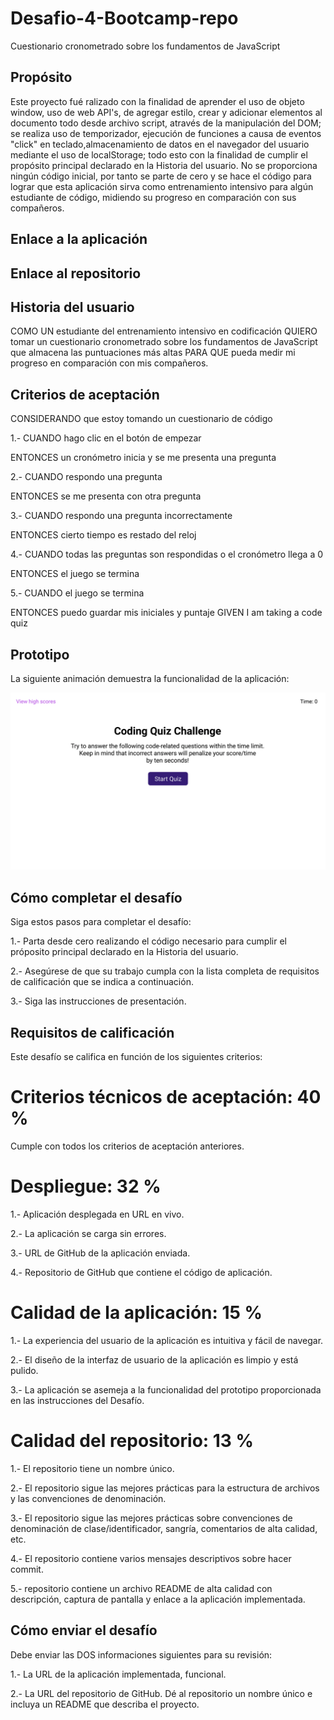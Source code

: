 # Desafio-4-Bootcamp-repo
Cuestionario cronometrado sobre los fundamentos de JavaScript
## Propósito

Este proyecto fué ralizado con la finalidad de aprender el uso de objeto window, uso de web API's, de agregar estilo, crear y adicionar elementos al documento todo desde archivo script, através de la manipulación del DOM; se realiza uso de temporizador, ejecución de funciones a causa de eventos "click" en teclado,almacenamiento de datos en el navegador del usuario mediante el uso de localStorage; todo esto con la finalidad de cumplir el propósito principal declarado en la Historia del usuario.
No se proporciona ningún código inicial, por tanto se parte de cero y se hace el código para lograr que esta aplicación sirva como entrenamiento intensivo para algún estudiante de código, midiendo su progreso en comparación con sus compañeros.

## Enlace a la aplicación


## Enlace al repositorio

## Historia del usuario
COMO UN estudiante del entrenamiento intensivo en codificación
QUIERO tomar un cuestionario cronometrado sobre los fundamentos de JavaScript que almacena las puntuaciones más altas
PARA QUE pueda medir mi progreso en comparación con mis compañeros.


## Criterios de aceptación

CONSIDERANDO que estoy tomando un cuestionario de código

1.- CUANDO hago clic en el botón de empezar

ENTONCES un cronómetro inicia y se me presenta una pregunta

2.- CUANDO respondo una pregunta

ENTONCES se me presenta con otra pregunta

3.- CUANDO respondo una pregunta incorrectamente

ENTONCES cierto tiempo es restado del reloj

4.- CUANDO todas las preguntas son respondidas o el cronómetro llega a 0 

ENTONCES el juego se termina

5.- CUANDO el juego se termina

ENTONCES puedo guardar mis iniciales y puntaje
GIVEN I am taking a code quiz

## Prototipo

La siguiente animación demuestra la funcionalidad de la aplicación:

![foto demo](./assets/images/img%20demo.gif)

## Cómo completar el desafío

Siga estos pasos para completar el desafío:

1.- Parta desde cero realizando el código necesario para cumplir el próposito principal declarado en la Historia del usuario.

2.- Asegúrese de que su trabajo cumpla con la lista completa de requisitos de calificación que se indica a continuación.

3.- Siga las instrucciones de presentación.


## Requisitos de calificación

Este desafío se califica en función de los siguientes criterios:

# Criterios técnicos de aceptación: 40 %

Cumple con todos los criterios de aceptación anteriores.

# Despliegue: 32 %

1.- Aplicación desplegada en URL en vivo.

2.- La aplicación se carga sin errores.

3.- URL de GitHub de la aplicación enviada.

4.- Repositorio de GitHub que contiene el código de aplicación.

# Calidad de la aplicación: 15 %

1.- La experiencia del usuario de la aplicación es intuitiva y fácil de navegar.

2.- El diseño de la interfaz de usuario de la aplicación es limpio y está pulido.

3.- La aplicación se asemeja a la funcionalidad del prototipo proporcionada en las instrucciones del Desafío.

# Calidad del repositorio: 13 %

1.- El repositorio tiene un nombre único.

2.- El repositorio sigue las mejores prácticas para la estructura de archivos y las convenciones de denominación.

3.- El repositorio sigue las mejores prácticas sobre convenciones de denominación de clase/identificador, sangría, comentarios de alta calidad, etc.

4.- El repositorio contiene varios mensajes descriptivos sobre hacer commit.

5.- repositorio contiene un archivo README de alta calidad con descripción, captura de pantalla y enlace a la aplicación implementada.


## Cómo enviar el desafío

Debe enviar las DOS informaciones siguientes para su revisión:

1.- La URL de la aplicación implementada, funcional.

2.- La URL del repositorio de GitHub. Dé al repositorio un nombre único e incluya un README que describa el proyecto.
